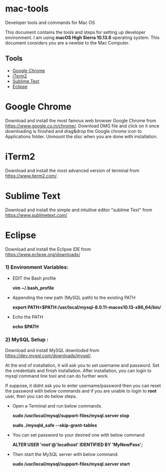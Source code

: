 # mac-tools
Developer tools and commands for Mac OS


This document contains the tools and steps for setting up developer environment. I am using **macOS High Sierra 10.13.6** operating system.  This document considers you are a newbie to the Mac Computer.

## Tools

* [Google Chrome](#google-chrome)
* [iTerm2](#iterm2)
* [Sublime Text](#sublime-text)
* [Eclipse](#eclipse)

# Google Chrome
Download and install the most famous web browser Google Chrome from https://www.google.co.in/chrome/. Download DMG file and click on it once downloading is finished and drag&drop the Google chrome icon to Applications folder. Unmount the disc when you are done with installation.

# iTerm2
Download and install the most advanced version of terminal from https://www.iterm2.com/.

# Sublime Text
Download and install the simple and intuitive editor "sublime Text" from https://www.sublimetext.com/

# Eclipse

Download and install the Eclipse IDE from https://www.eclipse.org/downloads/



### 1) Environment Variables:

- EDIT the Bash profile

    **vim  ~/.bash_profile**

- Appending the new path (MySQL path) to the existing PATH

    **export PATH=$PATH:/usr/local/mysql-8.0.11-macos10.13-x86_64/bin/**
    
- Echo the PATH 

    **echo $PATH**
    
    
### 2) MySQL Setup :

Download and install MySQL downloded from https://dev.mysql.com/downloads/mysql/.

At the end of installation, it will ask you to set username and password. Set the credentials and finish installation.
After installation, you can login to mysql command line tool and can do further work.

If suppose, it didnt ask you to enter username/password then you can reset the password with below commands and if you are unable to login to **root** user, then you can do below steps.

- Open a Terminal and run below commands.

     **sudo /usr/local/mysql/support-files/mysql.server stop**

     **sudo ./mysqld_safe --skip-grant-tables**

- You can set password to your desired one with below command

     **ALTER USER 'root'@'localhost' IDENTIFIED BY 'MyNewPass';**

- Then start the MySQL server with below command.

     **sudo /usr/local/mysql/support-files/mysql.server start**
